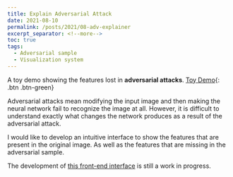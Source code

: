 ```yaml
---
title: Explain Adversarial Attack
date: 2021-08-10
permalink: /posts/2021/08-adv-explainer
excerpt_separator: <!--more-->
toc: true
tags:
  - Adversarial sample
  - Visualization system
---
```


A toy demo showing the features lost in **adversarial attacks**. [Toy Demo](https://shirui-homepage.com/AdvExplainer/){: .btn .btn-green}

<!--more-->

Adversarial attacks mean modifying the input image and then making the neural network fail to recognize the image at all.
However, it is difficult to understand exactly what changes the network produces as a result of the adversarial attack.

I would like to develop an intuitive interface to show the features that are present in the original image. As well as the features that are missing in the adversarial sample.

The development of [this front-end interface](https://shirui-homepage.com/AdvExplainer/) is still a work in progress. 
